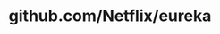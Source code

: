 ---
layout: post
title: github.com/Netflix/eureka
categories: link
tags: [انگلیسی, گیت‌هاب, برنامه‌نویسی]
---
